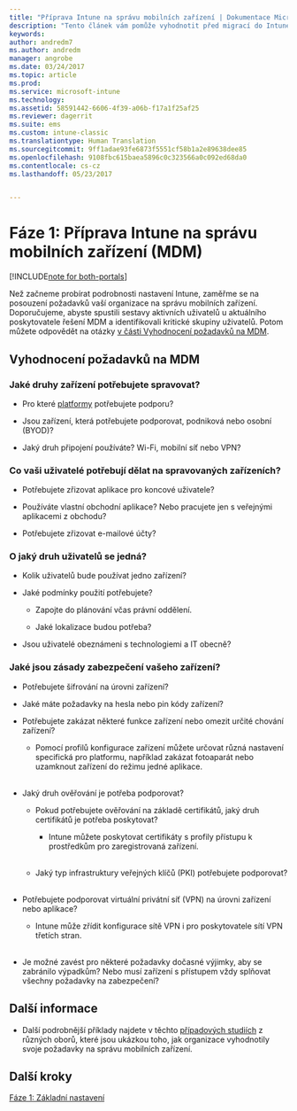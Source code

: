```yaml
---
title: "Příprava Intune na správu mobilních zařízení | Dokumentace Microsoftu"
description: "Tento článek vám pomůže vyhodnotit před migrací do Intune technické požadavky vaší firmy."
keywords: 
author: andredm7
ms.author: andredm
manager: angrobe
ms.date: 03/24/2017
ms.topic: article
ms.prod: 
ms.service: microsoft-intune
ms.technology: 
ms.assetid: 58591442-6606-4f39-a06b-f17a1f25af25
ms.reviewer: dagerrit
ms.suite: ems
ms.custom: intune-classic
ms.translationtype: Human Translation
ms.sourcegitcommit: 9ff1adae93fe6873f5551cf58b1a2e89638dee85
ms.openlocfilehash: 9108fbc615baea5896c0c323566a0c092ed68da0
ms.contentlocale: cs-cz
ms.lasthandoff: 05/23/2017


---
```


# <a name="phase-1-prepare-intune-for-mobile-device-management-mdm"></a>Fáze 1: Příprava Intune na správu mobilních zařízení (MDM)

[!INCLUDE[note for both-portals](../includes/note-for-both-portals.md)]

Než začneme probírat podrobnosti nastavení Intune, zaměřme se na posouzení požadavků vaší organizace na správu mobilních zařízení. Doporučujeme, abyste spustili sestavy aktivních uživatelů u aktuálního poskytovatele řešení MDM a identifikovali kritické skupiny uživatelů. Potom můžete odpovědět na otázky [v části Vyhodnocení požadavků na MDM](/intune-classic/plan-design/migration-phase1-prepare-intune-for-mobile-device-management#assess-mdm-requirements).

## <a name="assess-mdm-requirements"></a>Vyhodnocení požadavků na MDM

### <a name="what-kinds-of-devices-do-you-need-to-manage"></a>Jaké druhy zařízení potřebujete spravovat?

-   Pro které [platformy](/intune-classic/get-started/supported-mobile-devices-and-computers) potřebujete podporu?

-   Jsou zařízení, která potřebujete podporovat, podniková nebo osobní (BYOD)?

-   Jaký druh připojení používáte? Wi-Fi, mobilní síť nebo VPN?

### <a name="what-do-your-users-need-to-do-on-managed-devices"></a>Co vaši uživatelé potřebují dělat na spravovaných zařízeních?

-   Potřebujete zřizovat aplikace pro koncové uživatele?

-   Používáte vlastní obchodní aplikace? Nebo pracujete jen s veřejnými aplikacemi z obchodu?

-   Potřebujete zřizovat e-mailové účty?

### <a name="what-kinds-of-users"></a>O jaký druh uživatelů se jedná?

-   Kolik uživatelů bude používat jedno zařízení?

-   Jaké podmínky použití potřebujete?

    -   Zapojte do plánování včas právní oddělení.

    -   Jaké lokalizace budou potřeba?

-   Jsou uživatelé obeznámeni s technologiemi a IT obecně?

### <a name="what-is-your-device-security-policy"></a>Jaké jsou zásady zabezpečení vašeho zařízení?

-   Potřebujete šifrování na úrovni zařízení?

-   Jaké máte požadavky na hesla nebo pin kódy zařízení?

-   Potřebujete zakázat některé funkce zařízení nebo omezit určité chování zařízení?

    -   Pomocí profilů konfigurace zařízení můžete určovat různá nastavení specifická pro platformu, například zakázat fotoaparát nebo uzamknout zařízení do režimu jedné aplikace.
<br></br>
-   Jaký druh ověřování je potřeba podporovat?

    -   Pokud potřebujete ověřování na základě certifikátů, jaký druh certifikátů je potřeba poskytovat?

        -   Intune můžete poskytovat certifikáty s profily přístupu k prostředkům pro zaregistrovaná zařízení.
<br></br>
    -   Jaký typ infrastruktury veřejných klíčů (PKI) potřebujete podporovat?
<br></br>
-   Potřebujete podporovat virtuální privátní síť (VPN) na úrovni zařízení nebo aplikace?

    -   Intune může zřídit konfigurace sítě VPN i pro poskytovatele sítí VPN třetích stran.
<br></br>
-   Je možné zavést pro některé požadavky dočasné výjimky, aby se zabránilo výpadkům? Nebo musí zařízení s přístupem vždy splňovat všechny požadavky na zabezpečení?

## <a name="additional-information"></a>Další informace

-   Další podrobnější příklady najdete v těchto [případových studiích](https://customers.microsoft.com/story/mwh-global-now-part-of-stantec-secures-mobile-devices-with-intune) z různých oborů, které jsou ukázkou toho, jak organizace vyhodnotily svoje požadavky na správu mobilních zařízení.

## <a name="next-steps"></a>Další kroky

[Fáze 1: Základní nastavení](/intune-classic/plan-design/migration-phase1-basic-setup)


